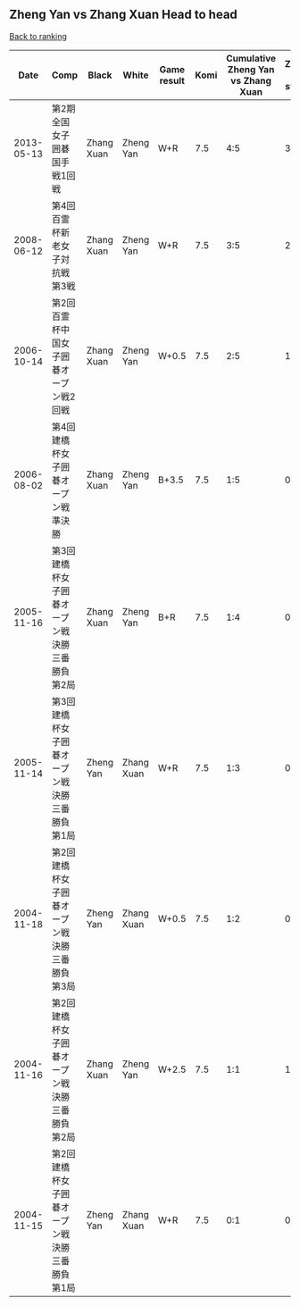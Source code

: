 ## Zheng Yan vs Zhang Xuan Head to head

[Back to ranking](../../index.md)




| **Date** | **Comp** | **Black** | **White** | **Game result** | **Komi** | **Cumulative Zheng Yan vs Zhang Xuan** | **Zheng Yan streak** | **Zhang Xuan streak** | 
| --- | --- | --- | --- | --- | --- | --- | --- | --- |
| 2013-05-13 | 第2期全国女子囲碁国手戦1回戦 | Zhang Xuan | Zheng Yan | W+R | 7.5 | 4:5 | 3 | 0 | 
| 2008-06-12 | 第4回百霊杯新老女子対抗戦第3戦 | Zhang Xuan | Zheng Yan | W+R | 7.5 | 3:5 | 2 | 0 | 
| 2006-10-14 | 第2回百霊杯中国女子囲碁オープン戦2回戦 | Zhang Xuan | Zheng Yan | W+0.5 | 7.5 | 2:5 | 1 | 0 | 
| 2006-08-02 | 第4回建橋杯女子囲碁オープン戦準決勝 | Zhang Xuan | Zheng Yan | B+3.5 | 7.5 | 1:5 | 0 | 4 | 
| 2005-11-16 | 第3回建橋杯女子囲碁オープン戦決勝三番勝負第2局 | Zhang Xuan | Zheng Yan | B+R | 7.5 | 1:4 | 0 | 3 | 
| 2005-11-14 | 第3回建橋杯女子囲碁オープン戦決勝三番勝負第1局 | Zheng Yan | Zhang Xuan | W+R | 7.5 | 1:3 | 0 | 2 | 
| 2004-11-18 | 第2回建橋杯女子囲碁オープン戦決勝三番勝負第3局 | Zheng Yan | Zhang Xuan | W+0.5 | 7.5 | 1:2 | 0 | 1 | 
| 2004-11-16 | 第2回建橋杯女子囲碁オープン戦決勝三番勝負第2局 | Zhang Xuan | Zheng Yan | W+2.5 | 7.5 | 1:1 | 1 | 0 | 
| 2004-11-15 | 第2回建橋杯女子囲碁オープン戦決勝三番勝負第1局 | Zheng Yan | Zhang Xuan | W+R | 7.5 | 0:1 | 0 | 1 |




